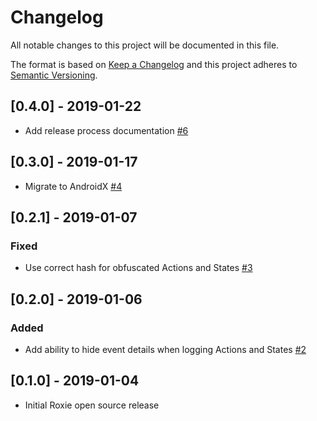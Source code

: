 # Changelog
All notable changes to this project will be documented in this file.

The format is based on [Keep a Changelog](http://keepachangelog.com/en/1.0.0/)
and this project adheres to [Semantic Versioning](http://semver.org/spec/v2.0.0.html).

## [0.4.0] - 2019-01-22
- Add release process documentation [#6](https://github.com/ww-tech/roxie/pull/6)

## [0.3.0] - 2019-01-17
- Migrate to AndroidX [#4](https://github.com/ww-tech/roxie/pull/4)

## [0.2.1] - 2019-01-07
### Fixed
- Use correct hash for obfuscated Actions and States [#3](https://github.com/ww-tech/roxie/pull/3)

## [0.2.0] - 2019-01-06
### Added
- Add ability to hide event details when logging Actions and States [#2](https://github.com/ww-tech/roxie/pull/2)

## [0.1.0] - 2019-01-04
- Initial Roxie open source release
